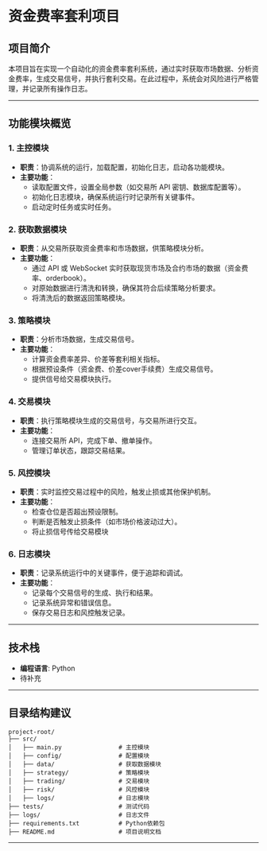 # 资金费率套利项目

## 项目简介

本项目旨在实现一个自动化的资金费率套利系统，通过实时获取市场数据、分析资金费率，生成交易信号，并执行套利交易。在此过程中，系统会对风险进行严格管理，并记录所有操作日志。

---

## 功能模块概览

### 1. 主控模块
- **职责**：协调系统的运行，加载配置，初始化日志，启动各功能模块。
- **主要功能**：
  - 读取配置文件，设置全局参数（如交易所 API 密钥、数据库配置等）。
  - 初始化日志模块，确保系统运行时记录所有关键事件。
  - 启动定时任务或实时任务。

### 2. 获取数据模块
- **职责**：从交易所获取资金费率和市场数据，供策略模块分析。
- **主要功能**：
  - 通过 API 或 WebSocket 实时获取现货市场及合约市场的数据（资金费率、orderbook）。
  - 对原始数据进行清洗和转换，确保其符合后续策略分析要求。
  - 将清洗后的数据返回策略模块。

### 3. 策略模块
- **职责**：分析市场数据，生成交易信号。
- **主要功能**：
  - 计算资金费率差异、价差等套利相关指标。
  - 根据预设条件（资金费、价差cover手续费）生成交易信号。
  - 提供信号给交易模块执行。

### 4. 交易模块
- **职责**：执行策略模块生成的交易信号，与交易所进行交互。
- **主要功能**：
  - 连接交易所 API，完成下单、撤单操作。
  - 管理订单状态，跟踪交易结果。

### 5. 风控模块
- **职责**：实时监控交易过程中的风险，触发止损或其他保护机制。
- **主要功能**：
  - 检查仓位是否超出预设限制。
  - 判断是否触发止损条件（如市场价格波动过大）。
  - 将止损信号传给交易模块

### 6. 日志模块
- **职责**：记录系统运行中的关键事件，便于追踪和调试。
- **主要功能**：
  - 记录每个交易信号的生成、执行和结果。
  - 记录系统异常和错误信息。
  - 保存交易日志和风控触发记录。

---



## 技术栈

- **编程语言**: Python
- 待补充

---




## 目录结构建议

```plaintext
project-root/
├── src/
│   ├── main.py                # 主控模块
│   ├── config/                # 配置模块
│   ├── data/                  # 获取数据模块
│   ├── strategy/              # 策略模块
│   ├── trading/               # 交易模块
│   ├── risk/                  # 风控模块
│   ├── logs/                  # 日志模块
├── tests/                     # 测试代码
├── logs/                      # 日志文件
├── requirements.txt           # Python依赖包
├── README.md                  # 项目说明文档

```

---

